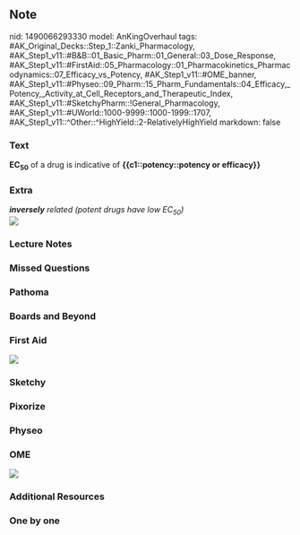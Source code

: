 ## Note
nid: 1490066293330
model: AnKingOverhaul
tags: #AK_Original_Decks::Step_1::Zanki_Pharmacology, #AK_Step1_v11::#B&B::01_Basic_Pharm::01_General::03_Dose_Response, #AK_Step1_v11::#FirstAid::05_Pharmacology::01_Pharmacokinetics_Pharmacodynamics::07_Efficacy_vs_Potency, #AK_Step1_v11::#OME_banner, #AK_Step1_v11::#Physeo::09_Pharm::15_Pharm_Fundamentals::04_Efficacy,_Potency,_Activity_at_Cell_Receptors_and_Therapeutic_Index, #AK_Step1_v11::#SketchyPharm::!General_Pharmacology, #AK_Step1_v11::#UWorld::1000-9999::1000-1999::1707, #AK_Step1_v11::^Other::^HighYield::2-RelativelyHighYield
markdown: false

### Text
<div>
  <b>EC</b><sub style="font-weight: bold;">50</sub> of a drug is
  indicative of <b>{{c1::potency::potency or efficacy}}</b>
</div>

### Extra
<div>
  <i><b>inversely</b> related (potent drugs have low
  EC<sub>50</sub>)</i>
</div>
<div><img src="paste-381470405296381.jpg"></div>

### Lecture Notes


### Missed Questions


### Pathoma


### Boards and Beyond


### First Aid
<img src="tmpF9rTG8.png">

### Sketchy


### Pixorize


### Physeo


### OME
<div class="ome-widget">
  <a href="https://onlinemeded.org?ref=anki"><img src=
  "_OME_AnkiFlashcards_General_4.png"></a>
</div>

### Additional Resources


### One by one

